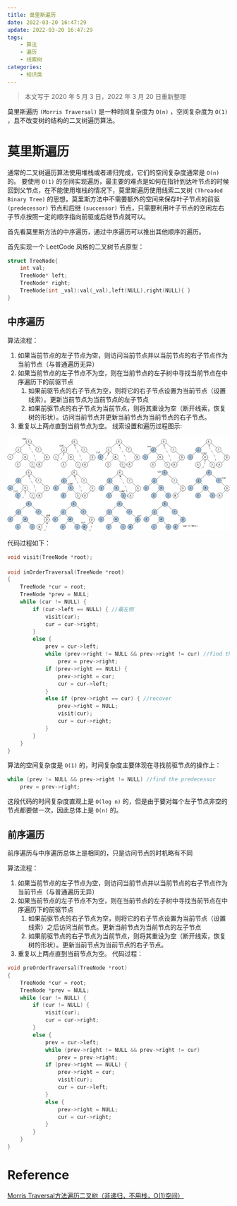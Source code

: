 ```yaml
---
title: 莫里斯遍历
date: 2022-03-20 16:47:29
update: 2022-03-20 16:47:29
tags:
    - 算法
    - 遍历
    - 线索树
categories:
    - 知识类
---
```

> 本文写于 2020 年 5 月 3 日，2022 年 3 月 20 日重新整理

<!--more-->

莫里斯遍历 `(Morris Traversal)` 是一种时间复杂度为 `O(n)` ，空间复杂度为 `O(1)` ，且不改变树的结构的二叉树遍历算法。

# 莫里斯遍历

通常的二叉树遍历算法使用堆栈或者递归完成，它们的空间复杂度通常是 `O(n)` 的。
要使用 `O(1)` 的空间实现遍历，最主要的难点是如何在指针到达叶节点的时候回到父节点，在不能使用堆栈的情况下，莫里斯遍历使用线索二叉树 `(Threaded Binary Tree)` 的思想，莫里斯方法中不需要额外的空间来保存叶子节点的前驱 `(predecessor)` 节点和后继 `(successor)` 节点，只需要利用叶子节点的空闲左右子节点按照一定的顺序指向前驱或后继节点就可以。

首先看莫里斯方法的中序遍历，通过中序遍历可以推出其他顺序的遍历。

首先实现一个 LeetCode 风格的二叉树节点原型：

```c
struct TreeNode{
    int val;
    TreeNode* left;
    TreeNode* right;
    TreeNode(int _val):val(_val),left(NULL),right(NULL){ }
}
```
## 中序遍历

算法流程：

1. 如果当前节点的左子节点为空，则访问当前节点并以当前节点的右子节点作为当前节点（与普通遍历无异）
2. 如果当前节点的左子节点不为空，则在当前节点的左子树中寻找当前节点在中序遍历下的前驱节点
   1. 如果前驱节点的右子节点为空，则将它的右子节点设置为当前节点（设置线索）。更新当前节点为当前节点的左子节点
   2. 如果前驱节点的右子节点为当前节点，则将其重设为空（断开线索，恢复树的形状）。访问当前节点并更新当前节点为当前节点的右子节点。
3. 重复以上两点直到当前节点为空。
线索设置和遍历过程图示:

![莫里斯中序遍历](莫里斯遍历/1.jpg)

代码过程如下：

```c
void visit(TreeNode *root);

void inOrderTraversal(TreeNode *root)
{
    TreeNode *cur = root;
    TreeNode *prev = NULL;
    while (cur != NULL) {
        if (cur->left == NULL) { //最左侧
            visit(cur);
            cur = cur->right;
        }
        else {
            prev = cur->left;
            while (prev->right != NULL && prev->right != cur) //find the predecessor
                prev = prev->right;
            if (prev->right == NULL) {
                prev->right = cur;
                cur = cur->left;
            }
            else if (prev->right == cur) { //recover
                prev->right = NULL;
                visit(cur);
                cur = cur->right;
            }
        }
    }
}
```

算法的空间复杂度是 `O(1)` 的，时间复杂度主要体现在寻找前驱节点的操作上：

```c
while (prev != NULL && prev->right != NULL) //find the predecessor
    prev = prev->right;
```
这段代码的时间复杂度直观上是 `O(log n)` 的，但是由于要对每个左子节点非空的节点都要做一次，因此总体上是 `O(n)` 的。

## 前序遍历

前序遍历与中序遍历总体上是相同的，只是访问节点的时机略有不同

算法流程：

1. 如果当前节点的左子节点为空，则访问当前节点并以当前节点的右子节点作为当前节点（与普通遍历无异）
2. 如果当前节点的左子节点不为空，则在当前节点的左子树中寻找当前节点在中序遍历下的前驱节点
   1. 如果前驱节点的右子节点为空，则将它的右子节点设置为当前节点（设置线索）之后访问当前节点。更新当前节点为当前节点的左子节点
   2. 如果前驱节点的右子节点为当前节点，则将其重设为空（断开线索，恢复树的形状）。更新当前节点为当前节点的右子节点。
3. 重复以上两点直到当前节点为空。
代码过程：

```c
void preOrderTraversal(TreeNode *root)
{
    TreeNode *cur = root;
    TreeNode *prev = NULL;
    while (cur != NULL) {
        if (cur != NULL) {
            visit(cur);
            cur = cur->right;
        }
        else {
            prev = cur->left;
            while (prev->right != NULL && prev->right != cur)
                prev = prev->right;
            if (prev->right == NULL) {
                prev->right = cur;
                visit(cur);
                cur = cur->left;
            }
            else {
                prev->right = NULL;
                cur = cur->right;
            }
        }
    }
}
```

# Reference

[Morris Traversal方法遍历二叉树（非递归，不用栈，O(1)空间）](https://www.cnblogs.com/anniekim/archive/2013/06/15/morristraversal.html)